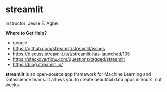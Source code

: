 # streamlit

Instructor: Jesse E. Agbe

__Where to Get Help?__
* google
* https://github.com/streamlit/streamlit/issues
* https://discuss.streamlit.io/t/streamlit-has-launched/105
* https://stackoverflow.com/questions/tagged/streamlit
* https://blog.streamlit.io/

__streamlit__ is an open-source app framework for Machine Learning and Datascience teams. It allows you to create beautiful data apps in hours, not weeks.
